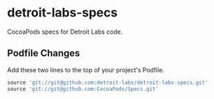 detroit-labs-specs
==================

CocoaPods specs for Detroit Labs code.

## Podfile Changes

Add these two lines to the top of your project's Podfile.

```rb
source 'git://git@github.com:detroit-labs/detroit-labs-specs.git'
source 'git://git@github.com:CocoaPods/Specs.git'
```
